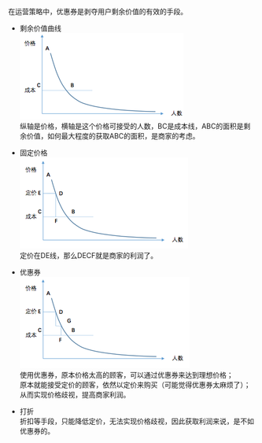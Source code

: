 

在运营策略中，优惠券是剥夺用户剩余价值的有效的手段。<br>
* 剩余价值曲线<br>
![Local Image](../gitbook/images/剩余价值和优惠券1.png)<br>
纵轴是价格，横轴是这个价格可接受的人数，BC是成本线，ABC的面积是剩余价值，如何最大程度的获取ABC的面积，是商家的考虑。

* 固定价格<br>
![Local Image](../gitbook/images/剩余价值和优惠券4.png)<br>
定价在DE线，那么DECF就是商家的利润了。<br>
* 优惠券<br>
![Local Image](../gitbook/images/剩余价值和优惠券5.png)<br>
使用优惠券，原本价格太高的顾客，可以通过优惠券来达到理想价格；<br>
原本就能接受定价的顾客，依然以定价来购买（可能觉得优惠券太麻烦了）；<br>
从而实现价格歧视，提高商家利润。<br>
* 打折<br>
折扣等手段，只能降低定价，无法实现价格歧视，因此获取利润来说，是不如优惠券的。
